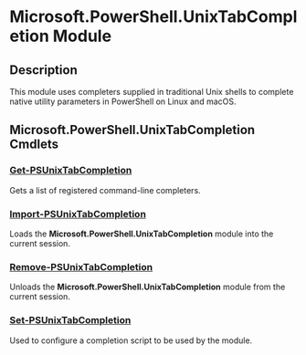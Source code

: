 ﻿---
Download Help Link: https://aka.ms/ps-modules-help
Help Version: 1.0.0
Locale: en-US
Module Guid: 042bff5f-9644-43ef-8f4e-d8b8ed5a1f97
Module Name: Microsoft.PowerShell.UnixTabCompletion
ms.date: 10/18/2022
---

# Microsoft.PowerShell.UnixTabCompletion Module

## Description

This module uses completers supplied in traditional Unix shells to complete native utility
parameters in PowerShell on Linux and macOS.

## Microsoft.PowerShell.UnixTabCompletion Cmdlets

### [Get-PSUnixTabCompletion](Get-PSUnixTabCompletion.md)
Gets a list of registered command-line completers.

### [Import-PSUnixTabCompletion](Import-PSUnixTabCompletion.md)
Loads the **Microsoft.PowerShell.UnixTabCompletion** module into the current session.

### [Remove-PSUnixTabCompletion](Remove-PSUnixTabCompletion.md)
Unloads the **Microsoft.PowerShell.UnixTabCompletion** module from the current session.

### [Set-PSUnixTabCompletion](Set-PSUnixTabCompletion.md)
Used to configure a completion script to be used by the module.
